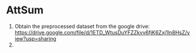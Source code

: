 # AttSum

1. Obtain the preprocessed dataset from the google drive: https://drive.google.com/file/d/1ETD_WtusDuYFZZkvv6fjK6Zxj1ln8HsZ/view?usp=sharing
2. 
